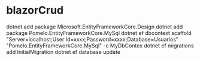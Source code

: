 # blazorCrud


dotnet add package Microsoft.EntityFrameworkCore.Design
dotnet add package Pomelo.EntityFrameworkCore.MySql
dotnet ef dbcontext scaffold "Server=localhost;User Id=xxxx;Password=xxxx;Database=Usuarios" "Pomelo.EntityFrameworkCore.MySql" -c MyDbContex
dotnet ef migrations add InitialMigration
dotnet ef database update
